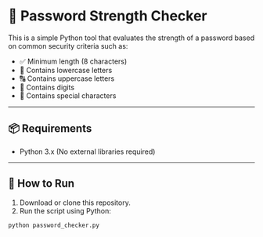 # 🔐 Password Strength Checker

This is a simple Python tool that evaluates the strength of a password based on common security criteria such as:

- ✅ Minimum length (8 characters)
- 🔡 Contains lowercase letters
- 🔠 Contains uppercase letters
- 🔢 Contains digits
- 🔣 Contains special characters

---

## 📦 Requirements

- Python 3.x (No external libraries required)

---

## 🚀 How to Run

1. Download or clone this repository.
2. Run the script using Python:

```bash
python password_checker.py
